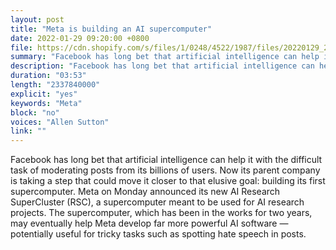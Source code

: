 ```yaml
---
layout: post
title: "Meta is building an AI supercomputer"
date: 2022-01-29 09:20:00 +0800
file: https://cdn.shopify.com/s/files/1/0248/4522/1987/files/20220129_2.mp3?v=1643425350
summary: "Facebook has long bet that artificial intelligence can help it with the difficult task of moderating posts from its billions of users. Now its parent company is taking a step that could move it closer to that elusive goal: building its first supercomputer. Meta on Monday announced its new AI Research SuperCluster (RSC), a supercomputer meant to be used for AI research projects. The supercomputer, which has been in the works for two years, may eventually help Meta develop far more powerful AI software — potentially useful for tricky tasks such as spotting hate speech in posts."
description: "Facebook has long bet that artificial intelligence can help it with the difficult task of moderating posts from its billions of users. Now its parent company is taking a step that could move it closer to that elusive goal: building its first supercomputer. Meta on Monday announced its new AI Research SuperCluster (RSC), a supercomputer meant to be used for AI research projects. The supercomputer, which has been in the works for two years, may eventually help Meta develop far more powerful AI software — potentially useful for tricky tasks such as spotting hate speech in posts."
duration: "03:53"
length: "2337840000"
explicit: "yes"
keywords: "Meta"
block: "no"
voices: "Allen Sutton"
link: ""
---
```


Facebook has long bet that artificial intelligence can help it with the difficult task of moderating posts from its billions of users. Now its parent company is taking a step that could move it closer to that elusive goal: building its first supercomputer. Meta on Monday announced its new AI Research SuperCluster (RSC), a supercomputer meant to be used for AI research projects. The supercomputer, which has been in the works for two years, may eventually help Meta develop far more powerful AI software — potentially useful for tricky tasks such as spotting hate speech in posts.
